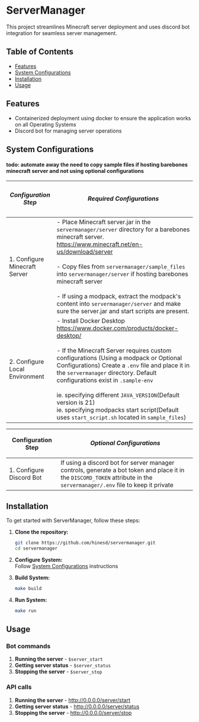 # ServerManager

This project streamlines Minecraft server deployment and uses discord bot integration for seamless server management.

## Table of Contents
- [Features](#features)
- [System Configurations](#System-Configurations)
- [Installation](#installation)
- [Usage](#usage)

## Features
- Containerized deployment using docker to ensure the application works on all Operating Systems
- Discord bot for managing server operations

## System Configurations
#### todo: automate away the need to copy sample files if hosting barebones minecraft server and not using optional configurations 

| <h5>**Configuration Step**     | <h5>**Required Configurations**                                                                                                                                                                                                                                                                                                                                                                                                                                                       |
|--------------------------------|---------------------------------------------------------------------------------------------------------------------------------------------------------------------------------------------------------------------------------------------------------------------------------------------------------------------------------------------------------------------------------------------------------------------------------------------------------------------------------------|
| 1. Configure Minecraft Server  | - Place Minecraft server.jar in the `servermanager/server` directory for a barebones minecraft server. https://www.minecraft.net/en-us/download/server<br/><br>- Copy files from `servermanager/sample_files` into `servermanager/server` if hosting barebones minecraft server <br/><br/>- If using a modpack, extract the modpack's content into `servermanager/server` and make sure the server.jar and start scripts are present.                                                                                                       |
| 2. Configure Local Environment | - Install Docker Desktop https://www.docker.com/products/docker-desktop/<br/><br/>- If the Minecraft Server requires custom configurations (Using a modpack or Optional Configurations) Create a `.env` file and place it in the `servermanager` directory. Default configurations exist in `.sample-env`<br/><br/>ie. specifying different `JAVA_VERSION`(Default version is 21)<br/> ie. specifying modpacks start script(Default uses `start_script.sh` located in `sample_files`) |

| <h>**Configuration Step** | <h5>**Optional Configurations**                                                                                                                                                       |
|---------------------------|---------------------------------------------------------------------------------------------------------------------------------------------------------------------------------------|
| 1. Configure Discord Bot  | If using a discord bot for server manager controls, generate a bot token and place it in the `DISCORD_TOKEN` attribute in the `servermanager/.env` file to keep it private            |



## Installation
To get started with ServerManager, follow these steps:

1. **Clone the repository:**
    ```sh
    git clone https://github.com/hinesd/servermanager.git
    cd servermanager
    ```
2. **Configure System:**<br/> Follow [System Configurations](#System-Configurations) instructions

3. **Build System:**
    ```sh
    make build
    ```
4. **Run System:**
    ```sh
    make run
    ```

## Usage
### Bot commands
1. **Running the server** - `$server_start`
2. **Getting server status** - `$server_status`
3. **Stopping the server** - `$server_stop`

### API calls
1. **Running the server** - http://0.0.0.0/server/start
2. **Getting server status** - http://0.0.0.0/server/status
3. **Stopping the server** - http://0.0.0.0/server/stop
